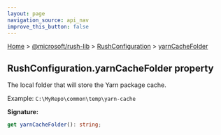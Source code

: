 ```yaml
---
layout: page
navigation_source: api_nav
improve_this_button: false
---
```



[Home](./index.md) &gt; [@microsoft/rush-lib](./rush-lib.md) &gt; [RushConfiguration](./rush-lib.rushconfiguration.md) &gt; [yarnCacheFolder](./rush-lib.rushconfiguration.yarncachefolder.md)

## RushConfiguration.yarnCacheFolder property

The local folder that will store the Yarn package cache.

Example: `C:\MyRepo\common\temp\yarn-cache`

<b>Signature:</b>

```typescript
get yarnCacheFolder(): string;
```
